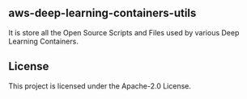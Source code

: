 ## aws-deep-learning-containers-utils

It is store all the Open Source Scripts and Files used by various Deep Learning Containers.

## License

This project is licensed under the Apache-2.0 License.

